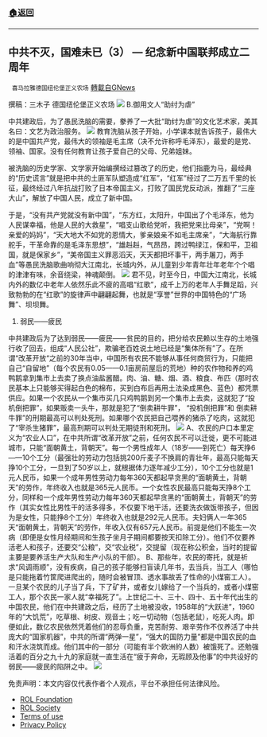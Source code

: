 ###  [:house:返回](README.md)
---


## 中共不灭，国难未已（3） — 纪念新中国联邦成立二周年
` 喜马拉雅德国纽伦堡正义农场` [轉載自GNews](https://gnews.org/zh-hans/2642467/)

撰稿：三木子
德国纽伦堡正义农场
 ![](https://assets.gnews.org/wp-content/uploads/2022/06/0601-1_1654067662.jpg) 
B.御用文人“助纣为虐”
 
中共建政后，为了愚民洗脑的需要，豢养了一大批“助纣为虐”的文化艺术家，美其名曰：文艺为政治服务。
 ![](https://assets.gnews.org/wp-content/uploads/2022/06/0601-7_1654071765.jpg) 
教育洗脑从孩子开始，小学课本就告诉孩子，最伟大的是中国共产党，最伟大的领袖是毛主席（决不允许称呼毛泽东），最爱的是党、领袖、国家。没有任何教育让孩子爱自己的父母、兄弟姐妹。
 
被洗脑的历史学家、文学家开始编撰经过篡改了的历史，他们指鹿为马，最经典的“历史谎言”就是把中共的土匪军队塑造成“红军”，“红军”经过了二万五千里的长征，最终经过八年抗战打败了日本帝国主义，打败了国民党反动派，推翻了“三座大山”，解放了中国人民，成立了新中国。
 
于是，“没有共产党就没有新中国”，“东方红，太阳升，中国出了个毛泽东，他为人民谋幸福，他是人民的大救星”，“唱支山歌给党听，我把党来比母亲”，“党啊！亲爱的妈妈”，“天大地大不如党的恩情大，爹亲娘亲不如毛主席亲”，“大海航行靠舵手，干革命靠的是毛泽东思想”，“雄赳赳，气昂昂，跨过鸭绿江，保和平，卫祖国，就是保家乡”，“美帝国主义罪恶滔天，天天都把坏事干，两手屠刀，两手血”等愚民洗脑歌曲响彻大江南北，长城内外，从儿童到少年青年壮年老年个个唱的津津有味，余音绕梁，神魂颠倒。
 ![](https://assets.gnews.org/wp-content/uploads/2022/06/0601-6_1654071459.jpg) 
君不见，时至今日，中国大江南北，长城内外的数亿中老年人依然乐此不疲的高唱“红歌”，成千上万的老年人手舞足蹈，兴致勃勃的在“红歌”的旋律声中翩翩起舞，也就是“享誉”世界的中国特色的“广场舞”、坝坝舞。
 
1. 弱民——疲民

中共建政后为了达到弱民——疲民——贫民的目的，把分给农民赖以生存的土地强行收了回去，组成“人民公社”，欺骗老百姓说土地已经是“集体所有”了。在所谓“改革开放“之前的30年当中，中国所有农民不能够从事任何商贸行为，只能把自己“自留地”（每个农民有0.05——0.1亩房前屋后的荒地）种的农作物和养的鸡鸭鹅拿到集市上去卖了换点油盐酱醋。肉、油、糖、烟、酒、粮食、布匹（那时农民基本上只能够买得起白色的棉布，买到白布后再用土法染成黑色、蓝色）都凭票供应。如果一个农民从一个集市买几只鸡鸭鹅到另一个集市上去卖，这就犯了“投机倒把罪”，如果贩卖一头牛，那就是犯了“倒卖耕牛罪”， “投机倒把罪”和 倒卖耕牛罪”的刑期最高可以判处死刑。如果哪个农民把自己喂养的猪杀了吃肉，这就犯了“宰杀生猪罪”，最高刑期可以判处无期徒刑和死刑。
 ![](https://assets.gnews.org/wp-content/uploads/2022/06/0601-8_1654071865.jpg) 
A、农民的户口本里定义为“农业人口”，在中共所谓“改革开放”之前，任何农民不可以迁徙，更不可能进城市，只能“面朝黄土，背朝天”。每一个男性成年人（18岁——到死亡）每天挣6——10个工分（最强壮的劳动力包括挑200斤麦子不换肩的青壮年，最高只能每天挣10个工分，一旦到了50岁以上，就根据体力逐年减少工分），10个工分也就是1元人民币，如果一个成年男性劳动力每年360天都起早贪黑的“面朝黄土，背朝天”的劳作，年终收入也就是365元人民币。一个女性农民最高只能每天挣8个工分，同样和一个成年男性劳动力每年360天都起早贪黑的“面朝黄土，背朝天”的劳作（其实女性比男性干的活多得多，不仅要下地干活，还要洗衣做饭带孩子，但因为是女性，只能挣8个工分）年终收入也就是292元人民币。夫妇俩人一年365天“面朝黄土，背朝天”的劳作，年收入仅有657元人民币。前提是他们不能生一次病（即便是女性月经期间和生孩子坐月子期间都要按天扣除工分）。他们不仅要养活老人和孩子，还要交“公粮”，交“农业税”，交提留（现在称公积金，当时的提留主要是要养活生产大队和生产小队的干部）。 B、那些年，农民的寄托，就是祈求“风调雨顺”，没有疾病，自己的孩子能够扫盲读几年书，去当兵，当工人（哪怕是只能拖着竹筐爬进爬出的，随时会被冒顶、透水事故丢了性命的小煤窑工人）。一旦某个农民的儿子当了兵，下了矿井，或者女儿嫁给了一个当兵的，或者小煤窑工人，那个农民一家人就“幸福死了”。上世纪二十、三十、四十、五十年代出生的中国农民，他们在中共建政之后，经历了土地被没收，1958年的“大跃进”，1960年的“大饥荒”，吃草根、树皮、观音土；吃一切动物（包括老鼠），吃死人肉。即便如此，数亿农民依然凭着他们的忍辱负重，克苦耐劳、艰辛劳作不仅养活了中共庞大的“国家机器”，中共的所谓“两弹一星”，“强大的国防力量”都是中国农民的血和汗水浇筑而成。他们其中的一部分（可能有半个欧洲的人数）被饿死了。还勉强活着的百分之九十九的家庭就一直生活在“疲于奔命，无瑕顾及他事”的中共设好的弱民——疲民的陷阱之中。
 ![](https://assets.gnews.org/wp-content/uploads/2022/05/logo0529_1653788537.jpg) 

免责声明：本文内容仅代表作者个人观点，平台不承担任何法律风险。
  
- [ROL Foundation](https://rolfoundation.org/)
- [ROL Society](https://rolsociety.org/)
- [Terms of use](https://gnews.org/terms-of-use-3/)
- [Privacy Policy](https://gnews.org/privacy-policy/)
